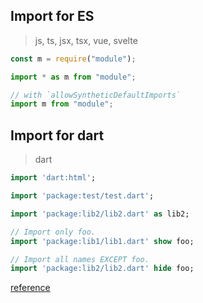 ## Import for ES

> js, ts, jsx, tsx, vue, svelte

```js
const m = require("module");

import * as m from "module";

// with `allowSyntheticDefaultImports`
import m from "module";
```

## Import for dart

> dart

```dart
import 'dart:html';

import 'package:test/test.dart';

import 'package:lib2/lib2.dart' as lib2;

// Import only foo.
import 'package:lib1/lib1.dart' show foo;

// Import all names EXCEPT foo.
import 'package:lib2/lib2.dart' hide foo;
```

[reference](https://dart.dev/guides/language/language-tour#using-libraries)
